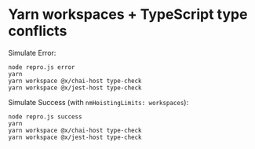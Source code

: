 # Yarn workspaces + TypeScript type conflicts

Simulate Error:

```
node repro.js error
yarn
yarn workspace @x/chai-host type-check
yarn workspace @x/jest-host type-check
```

Simulate Success (with `nmHoistingLimits: workspaces`):

```
node repro.js success
yarn
yarn workspace @x/chai-host type-check
yarn workspace @x/jest-host type-check
```